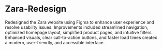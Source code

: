 # Zara-Redesign
Redesigned the Zara website using Figma to enhance user experience and resolve usability issues. Improvements included streamlined navigation, optimized homepage layout, simplified product pages, and intuitive filters. Enhanced visuals, clear call-to-action buttons, and faster load times created a modern, user-friendly, and accessible interface.

